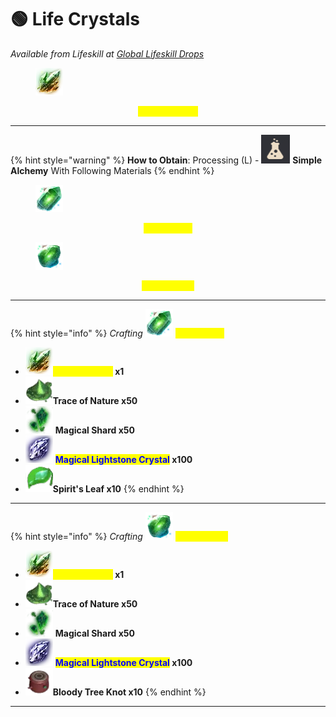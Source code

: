 # 🟢 Life Crystals



_Available from Lifeskill at_ [_Global Lifeskill Drops_](../../grindspots/global-drops/global-drops-lifeskill.md)

<figure><img src="../../.gitbook/assets/image (195).png" alt=""><figcaption></figcaption></figure>

<p align="center"><mark style="color:yellow;"><strong>Forest Crystal</strong></mark></p>

***

{% hint style="warning" %}
**How to Obtain**: Processing (L) - <img src="../../.gitbook/assets/QQ截图20221109033054.png" alt="" data-size="line"> **Simple Alchemy** With Following Materials
{% endhint %}

<figure><img src="../../.gitbook/assets/image (196).png" alt=""><figcaption></figcaption></figure>

<p align="center"><mark style="color:yellow;"><strong>Life Crystal</strong></mark></p>

<figure><img src="../../.gitbook/assets/image (197).png" alt=""><figcaption></figcaption></figure>

<p align="center"><mark style="color:yellow;"><strong>Vital Crystal</strong></mark></p>

***



{% hint style="info" %}
_Crafting_ ![](<../../.gitbook/assets/image (198).png>) <mark style="color:yellow;">**Life Crystal**</mark>

* ![](<../../.gitbook/assets/image (199).png>)<mark style="color:yellow;">**Forest Crystal**</mark>**&#x20;x1**
* ![](<../../.gitbook/assets/image (201).png>)**Trace of Nature x50**
* ![](<../../.gitbook/assets/image (85).png>) **Magical Shard x50**
* ![](<../../.gitbook/assets/image (87).png>) <mark style="color:blue;">**Magical Lightstone Crystal**</mark>**&#x20;x100**
* ![](<../../.gitbook/assets/image (203).png>)**Spirit's Leaf x10**
{% endhint %}

***

{% hint style="info" %}
_Crafting_ ![](<../../.gitbook/assets/image (204).png>) <mark style="color:yellow;">**Vital Crystal**</mark>

* ![](<../../.gitbook/assets/image (199).png>)<mark style="color:yellow;">**Forest Crystal**</mark>**&#x20;x1**
* ![](<../../.gitbook/assets/image (201).png>)**Trace of Nature x50**
* ![](<../../.gitbook/assets/image (85).png>) **Magical Shard x50**
* ![](<../../.gitbook/assets/image (86).png>) <mark style="color:blue;">**Magical Lightstone Crystal**</mark>**&#x20;x100**
* ![](<../../.gitbook/assets/image (88).png>)**Bloody Tree Knot x10**
{% endhint %}

***
